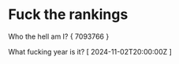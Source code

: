 # Fuck the rankings

Who the hell am I?
{ 7093766 }

What fucking year is it?
[ 2024-11-02T20:00:00Z ]

